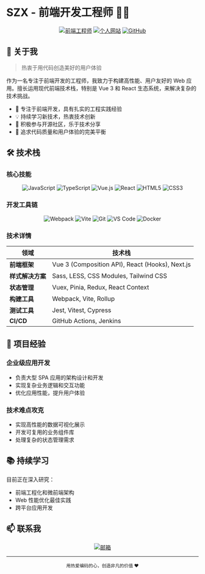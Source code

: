 # SZX - 前端开发工程师 👨‍💻

<div align="center">
  
[![前端工程师](https://img.shields.io/badge/职业-前端工程师-blue?style=for-the-badge&logo=frontendmentor)](https://is-97.vercel.app/)
[![个人网站](https://img.shields.io/badge/主页-个人作品集-brightgreen?style=for-the-badge&logo=vercel)](https://is-97.vercel.app/)
[![GitHub](https://img.shields.io/badge/GitHub-个人主页-181717?style=for-the-badge&logo=github)](https://github.com/is-97/)

</div>

## 👋 关于我

> 热衷于用代码创造美好的用户体验

作为一名专注于前端开发的工程师，我致力于构建高性能、用户友好的 Web 应用。擅长运用现代前端技术栈，特别是 Vue 3 和 React 生态系统，来解决复杂的技术挑战。

- 🚀 专注于前端开发，具有扎实的工程实践经验
- 💡 持续学习新技术，热衷技术创新
- 🤝 积极参与开源社区，乐于技术分享
- 🎯 追求代码质量和用户体验的完美平衡

## 🛠️ 技术栈

### 核心技能

<div align="center">

![JavaScript](https://img.shields.io/badge/JavaScript-F7DF1E?style=flat-square&logo=javascript&logoColor=black)
![TypeScript](https://img.shields.io/badge/TypeScript-3178C6?style=flat-square&logo=typescript&logoColor=white)
![Vue.js](https://img.shields.io/badge/Vue.js-4FC08D?style=flat-square&logo=vue.js&logoColor=white)
![React](https://img.shields.io/badge/React-61DAFB?style=flat-square&logo=react&logoColor=black)
![HTML5](https://img.shields.io/badge/HTML5-E34F26?style=flat-square&logo=html5&logoColor=white)
![CSS3](https://img.shields.io/badge/CSS3-1572B6?style=flat-square&logo=css3&logoColor=white)

</div>

### 开发工具链

<div align="center">

![Webpack](https://img.shields.io/badge/Webpack-8DD6F9?style=flat-square&logo=webpack&logoColor=black)
![Vite](https://img.shields.io/badge/Vite-646CFF?style=flat-square&logo=vite&logoColor=white)
![Git](https://img.shields.io/badge/Git-F05032?style=flat-square&logo=git&logoColor=white)
![VS Code](https://img.shields.io/badge/VS%20Code-007ACC?style=flat-square&logo=visual-studio-code&logoColor=white)
![Docker](https://img.shields.io/badge/Docker-2496ED?style=flat-square&logo=docker&logoColor=white)

</div>

### 技术详情

| 领域 | 技术栈 |
|------|---------|
| **前端框架** | Vue 3 (Composition API), React (Hooks), Next.js |
| **样式解决方案** | Sass, LESS, CSS Modules, Tailwind CSS |
| **状态管理** | Vuex, Pinia, Redux, React Context |
| **构建工具** | Webpack, Vite, Rollup |
| **测试工具** | Jest, Vitest, Cypress |
| **CI/CD** | GitHub Actions, Jenkins |

## 💼 项目经验

### 企业级应用开发
- 负责大型 SPA 应用的架构设计和开发
- 实现复杂业务逻辑和交互功能
- 优化应用性能，提升用户体验

### 技术难点攻克
- 实现高性能的数据可视化展示
- 开发可复用的业务组件库
- 处理复杂的状态管理需求

## 📚 持续学习

目前正在深入研究：
- 前端工程化和微前端架构
- Web 性能优化最佳实践
- 跨平台应用开发

## 📫 联系我

<div align="center">

[![邮箱](https://img.shields.io/badge/邮箱-s__shizhenxing@163.com-D14836?style=for-the-badge&logo=gmail&logoColor=white)](mailto:s_shizhenxing@163.com)

</div>

---

<div align="center">
  <sub>用热爱编码的心，创造非凡的价值 ❤️</sub>
</div>
